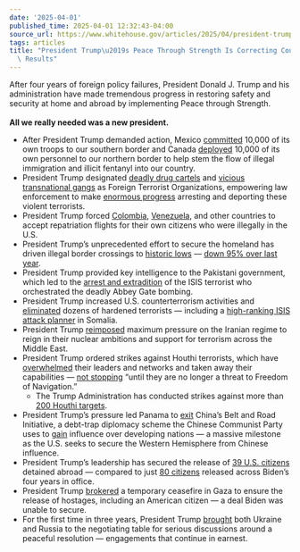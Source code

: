 ```yaml
---
date: '2025-04-01'
published_time: 2025-04-01 12:32:43-04:00
source_url: https://www.whitehouse.gov/articles/2025/04/president-trumps-peace-through-strength-is-correcting-course-driving-results/
tags: articles
title: "President Trump\u2019s Peace Through Strength Is Correcting Course, Driving\
  \ Results"
---
```

 
After four years of foreign policy failures, President Donald J. Trump
and his administration have made tremendous progress in restoring safety
and security at home and abroad by implementing Peace through
Strength.  
   
**All we really needed was a new president.**

-   After President Trump demanded action, Mexico
    [committed](https://www.foxnews.com/politics/mexico-agrees-deploy-10000-troops-us-border-exchange-tariff-pause)
    10,000 of its own troops to our southern border and Canada
    [deployed](https://www.nytimes.com/live/2025/02/03/us/trump-tariffs)
    10,000 of its own personnel to our northern border to help stem the
    flow of illegal immigration and illicit fentanyl into our country.
-   President Trump designated [deadly drug
    cartels](https://x.com/RapidResponse47/status/1892263711399633273)
    and [vicious transnational
    gangs](https://www.whitehouse.gov/presidential-actions/2025/01/designating-cartels-and-other-organizations-as-foreign-terrorist-organizations-and-specially-designated-global-terrorists/)
    as Foreign Terrorist Organizations, empowering law enforcement to
    make [enormous
    progress](https://nypost.com/2025/03/31/us-news/ice-arrested-113k-deported-over-100k-since-trumps-return-as-prez-maintains-promise-to-boot-illegal-migrants-alleged-gangbangers-sources/)
    arresting and deporting these violent terrorists.
-   President Trump forced
    [Colombia](https://www.cbsnews.com/news/colombia-deportation-flights-trump-retaliation/),
    [Venezuela](https://www.newsweek.com/venezuela-resume-flights-us-deportations-trump-2049232),
    and other countries to accept repatriation flights for their own
    citizens who were illegally in the U.S.
-   President Trump’s unprecedented effort to secure the homeland has
    driven illegal border crossings to [historic
    lows](https://nypost.com/2025/03/31/us-news/illegal-border-crossing-for-march-hit-stunning-new-low/)
    — [down 95% over last
    year](https://www.cbp.gov/newsroom/stats/southwest-land-border-encounters).
-   President Trump provided key intelligence to the Pakistani
    government, which led to the [arrest and
    extradition](https://www.justice.gov/opa/pr/united-states-arrests-isis-k-attack-planner-role-killing-us-military-service-members-abbey)
    of the ISIS terrorist who orchestrated the deadly Abbey Gate
    bombing.
-   President Trump increased U.S. counterterrorism activities and
    [eliminated](https://www.cnn.com/2025/03/15/politics/trump-houthis-military-action/index.html)
    dozens of hardened terrorists — including a [high-ranking ISIS
    attack
    planner](https://www.cbsnews.com/news/trump-air-strikes-isis-leaders-in-somalia/)
    in Somalia.
-   President Trump
    [reimposed](https://www.whitehouse.gov/fact-sheets/2025/02/fact-sheet-president-donald-j-trump-restores-maximum-pressure-on-iran/)
    maximum pressure on the Iranian regime to reign in their nuclear
    ambitions and support for terrorism across the Middle East.
-   President Trump ordered strikes against Houthi terrorists, which
    have
    [overwhelmed](https://www.whitehouse.gov/articles/2025/03/trump-administrations-actions-made-houthi-terrorists-pay/)
    their leaders and networks and taken away their capabilities — [not
    stopping](https://truthsocial.com/@realDonaldTrump/posts/114258406263396157)
    “until they are no longer a threat to Freedom of Navigation.”
    -   The Trump Administration has conducted strikes against more than
        [200 Houthi
        targets](https://www.militarytimes.com/news/your-military/2025/03/17/us-strikes-dozens-of-houthi-sites-in-yemen-as-broader-campaign-begins/).
-   President Trump’s pressure led Panama to
    [exit](https://www.foxnews.com/world/panama-pledges-end-key-canal-deal-china-work-us-after-rubio-visit?msockid=09598e8112db641820a59b0013d065ba)
    China’s Belt and Road Initiative, a debt-trap diplomacy scheme the
    Chinese Communist Party uses
    to [gain](https://media.defense.gov/2022/Jul/31/2003046329/-1/-1/1/05%20LINDLEY_FEATURE.PDF) influence
    over developing nations — a massive milestone as the U.S. seeks to
    secure the Western Hemisphere from Chinese influence.
-   President Trump’s leadership has secured the release of [39 U.S.
    citizens](https://x.com/HouseForeignGOP/status/1906117800671756383)
    detained abroad — compared to just [80
    citizens](https://www.newsweek.com/joe-biden-donald-trump-hostages-1933435)
    released across Biden’s four years in office.
-   President Trump
    [brokered](https://english.alarabiya.net/News/middle-east/2025/03/02/israel-agrees-on-us-plan-for-temporary-ceasefire-in-gaza-pm-s-office-says)
    a temporary ceasefire in Gaza to ensure the release of hostages,
    including an American citizen — a deal Biden was unable to secure.
-   For the first time in three years, President Trump
    [brought](https://www.nytimes.com/article/russia-ukraine-truce-talks.html)
    both Ukraine and Russia to the negotiating table for serious
    discussions around a peaceful resolution — engagements that continue
    in earnest.
